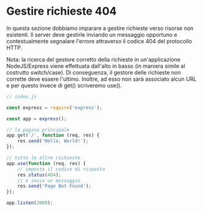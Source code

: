 # Gestire richieste 404

In questa sezione dobbiamo imparare a gestire richieste verso risorse non esistenti.
Il server deve gestirle inviando un messaggio opportuno e contestualmente segnalare 
l'errore attraverso il codice 404 del protocollo HTTP.

Nota: la ricerca del gestore corretto della richieste in un'applicazione NodeJS/Express
viene effettuata dall'alto in basso (in maniera simile al costrutto switch/case).
Di conseguenza, il gestore delle richieste non corrette deve essere l'ultimo.
Inoltre, ad esso non sarà associato alcun URL e per questo invece di get() scriveremo use().  

```js
// index.js

const express = require('express');

const app = express();

// la pagina principale
app.get('/', function (req, res) {
    res.send('Hello, World!');
});

// tutte le altre richieste
app.use(function (req, res) {
    // imposta il codice di risposta
    res.status(404);
    // e invia un messaggio
    res.send('Page Not Found');
});

app.listen(3000);
```
